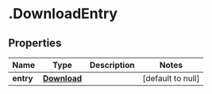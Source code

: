 # .DownloadEntry

## Properties
Name | Type | Description | Notes
------------ | ------------- | ------------- | -------------
**entry** | [**Download**](Download.md) |  | [default to null]


